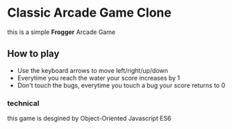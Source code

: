 # Classic Arcade Game Clone
this is a simple **Frogger** Arcade Game

## How to play
* Use the keyboard arrows to move left/right/up/down
* Everytime you reach the water your score increases by 1
* Don't touch the bugs, everytime you touch a bug your score returns to 0

### technical
this game is desgined by Object-Oriented Javascript ES6


